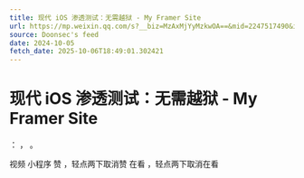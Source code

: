 ```yaml
---
title: 现代 iOS 渗透测试：无需越狱 - My Framer Site
url: https://mp.weixin.qq.com/s?__biz=MzAxMjYyMzkwOA==&mid=2247517490&idx=3&sn=262130974e1ebfd903afe01c8bc24682
source: Doonsec's feed
date: 2024-10-05
fetch_date: 2025-10-06T18:49:01.302421
---
```


# 现代 iOS 渗透测试：无需越狱 - My Framer Site

：
，
。

视频
小程序
赞
，轻点两下取消赞
在看
，轻点两下取消在看